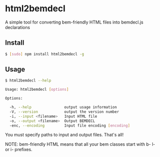 # html2bemdecl

A simple tool for converting bem-friendly HTML files into bemdecl.js declarations

## Install

```bash
$ [sudo] npm install html2bemdecl -g
```

## Usage

```bash
$ html2bemdecl --help

Usage: html2bemdecl [options]

Options:

  -h, --help               output usage information
  -V, --version            output the version number
  -i, --input <filename>   Input HTML file
  -o, --output <filename>  Output BEMDECL
  -enc, --encoding         Input file encoding [encoding]

```

You must specify paths to input and output files. That's all!

NOTE: bem-friendly HTML means that all your bem classes start with b- l- or i- prefixes.